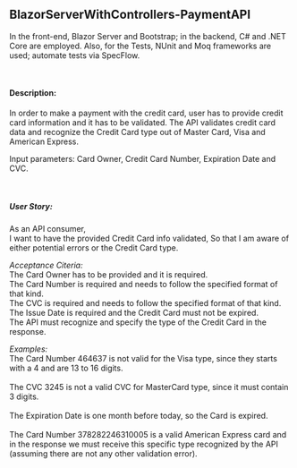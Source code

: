 ## BlazorServerWithControllers-PaymentAPI
In the front-end, Blazor Server and Bootstrap; in the backend, C# and .NET Core are employed. Also, for the Tests, NUnit and Moq frameworks are used; automate tests via SpecFlow.

<br/>

#### Description:
In order to make a payment with the credit card, user has to provide credit card information and it has to be validated. The API validates credit card data and recognize the Credit Card type out of Master Card, Visa and American Express. 

Input parameters: Card Owner, Credit Card Number, Expiration Date and CVC.

<br/>

##### User Story:
As an API consumer,  
I want to have the provided Credit Card info validated,
So that I am aware of either potential errors or the Credit Card type.   

_Acceptance Citeria:_   
The Card Owner has to be provided and it is required.   
The Card Number is required and needs to follow the specified format of that kind.   
The CVC is required and needs to follow the specified format of that kind.   
The Issue Date is required and the Credit Card must not be expired.   
The API must recognize and specify the type of the Credit Card in the response.


_Examples:_   
The Card Number 464637 is not valid for the Visa type, since they starts with a 4 and are 13 to 16 digits.   
<br/> 
The CVC 3245 is not a valid CVC for MasterCard type, since it must contain 3 digits.   
<br/>
The Expiration Date is one month before today, so the Card is expired.   
<br/>
The Card Number 378282246310005 is a valid American Express card and in the response we must receive this specific type recognized by the API (assuming there are not any other validation error).   
<br/>